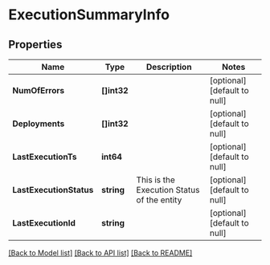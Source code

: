 # ExecutionSummaryInfo

## Properties
Name | Type | Description | Notes
------------ | ------------- | ------------- | -------------
**NumOfErrors** | **[]int32** |  | [optional] [default to null]
**Deployments** | **[]int32** |  | [optional] [default to null]
**LastExecutionTs** | **int64** |  | [optional] [default to null]
**LastExecutionStatus** | **string** | This is the Execution Status of the entity | [optional] [default to null]
**LastExecutionId** | **string** |  | [optional] [default to null]

[[Back to Model list]](../README.md#documentation-for-models) [[Back to API list]](../README.md#documentation-for-api-endpoints) [[Back to README]](../README.md)

